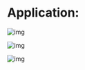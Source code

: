 # Application: 

![img](https://github.com/louyuanyuan/job/carsafe/1.png?raw=true)

![img](https://github.com/louyuanyuan/job/carsafe/2.png?raw=true)

![img](https://github.com/louyuanyuan/job/carsafe/3.png?raw=true)
